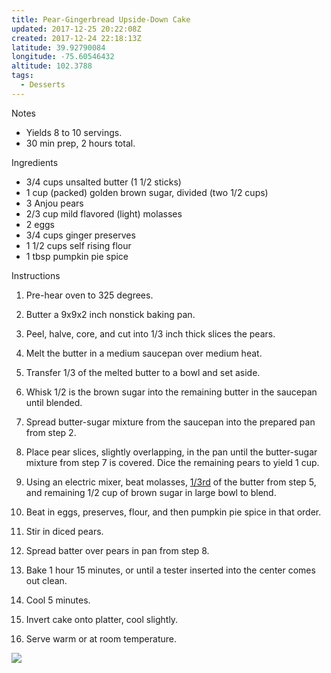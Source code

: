 ```yaml
---
title: Pear-Gingerbread Upside-Down Cake
updated: 2017-12-25 20:22:08Z
created: 2017-12-24 22:18:13Z
latitude: 39.92790084
longitude: -75.60546432
altitude: 102.3788
tags:
  - Desserts
---
```


Notes

- Yields 8 to 10 servings.
- 30 min prep, 2 hours total.

Ingredients

- 3/4 cups unsalted butter (1 1/2 sticks)
- 1 cup (packed) golden brown sugar, divided (two 1/2 cups)
- 3 Anjou pears
- 2/3 cup mild flavored (light) molasses
- 2 eggs
- 3/4 cups ginger preserves
- 1 1/2 cups self rising flour
- 1 tbsp pumpkin pie spice

Instructions

1. Pre-hear oven to 325 degrees.
2. Butter a 9x9x2 inch nonstick baking pan.
3. Peel, halve, core, and cut into 1/3 inch thick slices the pears.
4. Melt the butter in a medium saucepan over medium heat.
5. Transfer 1/3 of the melted butter to a bowl and set aside.

6. Whisk 1/2 is the brown sugar into the remaining butter in the saucepan until blended.

7. Spread butter-sugar mixture from the saucepan into the prepared pan from step 2.

8. Place pear slices, slightly overlapping, in the pan until the butter-sugar mixture from step 7 is covered. Dice the remaining pears to yield 1 cup.

9. Using an electric mixer, beat molasses, [1/3rd]() of the butter from step 5, and remaining 1/2 cup of brown sugar in large bowl to blend.

10. Beat in eggs, preserves, flour, and then pumpkin pie spice in that order.
11. Stir in diced pears.
12. Spread batter over pears in pan from step 8.

13. Bake 1 hour 15 minutes, or until a tester inserted into the center comes out clean.

14. Cool 5 minutes.
15. Invert cake onto platter, cool slightly.
16. Serve warm or at room temperature.

![](../_resources/IMG_0485.JPG)